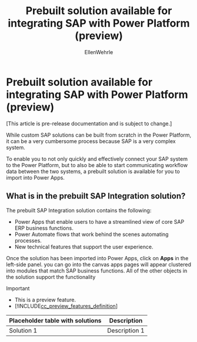﻿---
title: Prebuilt solution available for integrating SAP with Power Platform (preview)
description: Learn about the different solutions available for SAP integration with Power Platform.
services: ''
suite: flow
documentationcenter: na
author: EllenWehrle
manager: jongilman
editor: ''
tags: ''
ms.devlang: na
ms.subservice: cloud-flow
ms.topic: article
ms.tgt_pltfrm: na
ms.workload: na
ms.date: 09/19/2022
ms.author: ellenwehrle
search.app: 
  - Flow
search.audienceType: 
  - flowmaker
  - enduser
---

# Prebuilt solution available for integrating SAP with Power Platform (preview)

[This article is pre-release documentation and is subject to change.]

While custom SAP solutions can be built from scratch in the Power Platform, it can be a very cumbersome process because SAP is a very complex system.

To enable you to not only quickly and effectively connect your SAP system to the Power Platform, but to also be able to start communicating workflow data between the two systems, a prebuilt solution is available for you to import into Power Apps.

## What is in the prebuilt SAP Integration solution?

The prebuilt SAP Integration solution contains the following:

- Power Apps that enable users to have a streamlined view of core SAP ERP business functions.
- Power Automate flows that work behind the scenes automating processes.
- New technical features that support the user experience.

Once the solution has been imported into Power Apps, click on **Apps** in the left-side panel. you can go into the canvas apps pages will appear clustered into modules that match SAP business functions. All of the other objects in the solution support the functionality

> [!IMPORTANT]
> - This is a preview feature.
> - [!INCLUDE[cc_preview_features_definition](../includes/cc-preview-features-definition.md)]

| Placeholder table with solutions | Description |
| - | - |
| Solution 1 | Description 1|